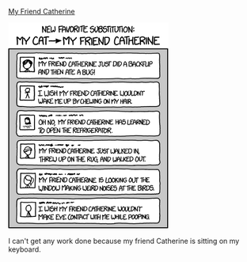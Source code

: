 [My Friend Catherine](https://xkcd.com/1689)

![My Friend Catherine](./random_comic.png)

I can't get any work done because my friend Catherine is sitting on my keyboard.

